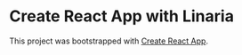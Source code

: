 # Create React App with Linaria

This project was bootstrapped with [Create React App](https://github.com/facebook/create-react-app).
